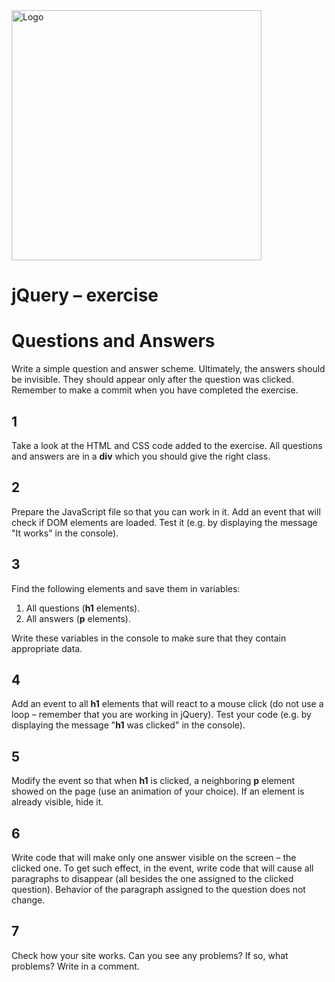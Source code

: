 <img alt="Logo" src="http://coderslab.pl/svg/logo-coderslab.svg" width="400">

# jQuery &ndash; exercise
# Questions and Answers

Write a simple question and answer scheme. Ultimately, the answers should be invisible. They should appear only after the question was clicked. Remember to make a commit when you have completed the exercise.

## 1
Take a look at the HTML and CSS code added to the exercise. All questions and answers are in a **div** which you should give the right class.

## 2
Prepare the JavaScript file so that you can work in it. Add an event that will check if DOM elements are loaded. Test it (e.g. by displaying the message "It works" in the console).

## 3
Find the following elements and save them in variables:

1. All questions (**h1** elements).
2. All answers (**p** elements).

Write these variables in the console to make sure that they contain appropriate data.

## 4
Add an event to all **h1** elements that will react to a mouse click (do not use a loop &ndash; remember that you are working in jQuery). Test your code (e.g. by displaying the message "**h1** was clicked" in the console).

## 5
Modify the event so that when **h1** is clicked, a neighboring **p** element showed on the page (use an animation of your choice). If an element is already visible, hide it.

## 6
Write code that will make only one answer visible on the screen &ndash; the clicked one.
To get such effect, in the event, write code that will cause all paragraphs to disappear (all besides the one assigned to the clicked question). Behavior of the paragraph assigned to the question does not change.

## 7
Check how your site works. Can you see any problems? If so, what problems? Write in a comment.
